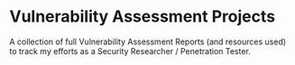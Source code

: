 # Vulnerability Assessment Projects
 A collection of full Vulnerability Assessment Reports (and resources used) to track my efforts as a Security Researcher / Penetration Tester. 

